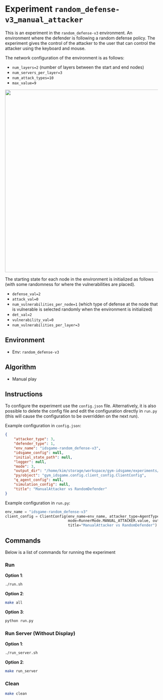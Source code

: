 # Experiment `random_defense-v3`_`manual_attacker`

This is an experiment in the `random_defense-v3` environment. 
An environment where the defender is following a random defense policy.
The experiment gives the control of the attacker to the user that can control the attacker
using the keyboard and mouse. 

The network configuration of the environment is as follows:

- `num_layers=2` (number of layers between the start and end nodes)
- `num_servers_per_layer=3`
- `num_attack_types=10`
- `max_value=9`  

<p align="center">
<img src="docs/env.png" width="600">
</p>

The starting state for each node in the environment is initialized as follows (with some randomness for where the vulnerabilities are placed).

- `defense_val=2`
- `attack_val=0`
- `num_vulnerabilities_per_node=1` (which type of defense at the node that is vulnerable is selected randomly when the environment is initialized)
- `det_val=2`
- `vulnerability_val=0`  
- `num_vulnerabilities_per_layer=3`

## Environment 

- Env: `random_defense-v3`

## Algorithm

- Manual play
 
## Instructions 

To configure the experiment use the `config.json` file. Alternatively, 
it is also possible to delete the config file and edit the configuration directly in
`run.py` (this will cause the configuration to be overridden on the next run). 

Example configuration in `config.json`:

```json
{
    "attacker_type": 3,
    "defender_type": 1,
    "env_name": "idsgame-random_defense-v3",
    "idsgame_config": null,
    "initial_state_path": null,
    "logger": null,
    "mode": 3,
    "output_dir": "/home/kim/storage/workspace/gym-idsgame/experiments/manual_play/v3/random_defense/manual_vs_random",
    "py/object": "gym_idsgame.config.client_config.ClientConfig",
    "q_agent_config": null,
    "simulation_config": null,
    "title": "ManualAttacker vs RandomDefender"
}
```

Example configuration in `run.py`:

```python
env_name = "idsgame-random_defense-v3"
client_config = ClientConfig(env_name=env_name, attacker_type=AgentType.MANUAL_ATTACK.value,
                             mode=RunnerMode.MANUAL_ATTACKER.value, output_dir=default_output_dir(),
                             title="ManualAttacker vs RandomDefender")
```

## Commands

Below is a list of commands for running the experiment

### Run

**Option 1**:
```bash
./run.sh
```

**Option 2**:
```bash
make all
```

**Option 3**:
```bash
python run.py
```

### Run Server (Without Display)

**Option 1**:
```bash
./run_server.sh
```

**Option 2**:
```bash
make run_server
```

### Clean

```bash
make clean
```